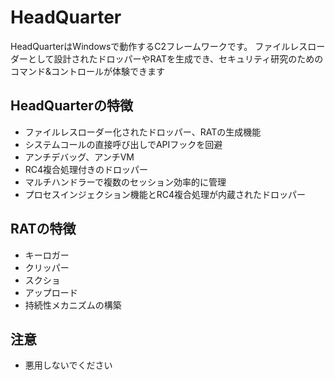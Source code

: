 # HeadQuarter
HeadQuarterはWindowsで動作するC2フレームワークです。
ファイルレスローダーとして設計されたドロッパーやRATを生成でき、セキュリティ研究のためのコマンド&コントロールが体験できます

## HeadQuarterの特徴
* ファイルレスローダー化されたドロッパー、RATの生成機能
* システムコールの直接呼び出しでAPIフックを回避
* アンチデバッグ、アンチVM
* RC4複合処理付きのドロッパー
* マルチハンドラーで複数のセッション効率的に管理
* プロセスインジェクション機能とRC4複合処理が内蔵されたドロッパー

## RATの特徴
* キーロガー
* クリッパー
* スクショ
* アップロード
* 持続性メカニズムの構築



## 注意
* 悪用しないでください










